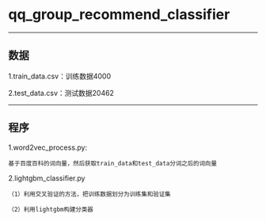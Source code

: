 # qq_group_recommend_classifier
-------------------------------------
## 数据
1.train_data.csv：训练数据4000

2.test_data.csv：测试数据20462

-------------------------------------
## 程序
1.word2vec_process.py:

    基于百度百科的词向量，然后获取train_data和test_data分词之后的词向量

2.lightgbm_classifier.py

    （1）利用交叉验证的方法，把训练数据划分为训练集和验证集

    （2）利用lightgbm构建分类器